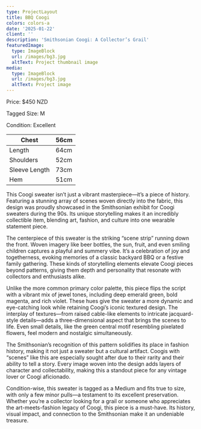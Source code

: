 ```yaml
---
type: ProjectLayout
title: BBQ Coogi
colors: colors-a
date: '2025-01-22'
client: ''
description: 'Smithsonian Coogi: A Collector’s Grail'
featuredImage:
  type: ImageBlock
  url: /images/bg3.jpg
  altText: Project thumbnail image
media:
  type: ImageBlock
  url: /images/bg3.jpg
  altText: Project image
---
```

Price: $450 NZD

Tagged Size: M

Condition: Excellent

| Chest         | 56cm |
| ------------- | ---- |
| Length        | 64cm |
| Shoulders     | 52cm |
| Sleeve Length | 73cm |
| Hem           | 51cm |








This Coogi sweater isn’t just a vibrant masterpiece—it’s a piece of history. Featuring a stunning array of scenes woven directly into the fabric, this design was proudly showcased in the Smithsonian exhibit for Coogi sweaters during the 90s. Its unique storytelling makes it an incredibly collectible item, blending art, fashion, and culture into one wearable statement piece.




The centerpiece of this sweater is the striking “scene strip” running down the front. Woven imagery like beer bottles, the sun, fruit, and even smiling children captures a playful and summery vibe. It’s a celebration of joy and togetherness, evoking memories of a classic backyard BBQ or a festive family gathering. These kinds of storytelling elements elevate Coogi pieces beyond patterns, giving them depth and personality that resonate with collectors and enthusiasts alike.




Unlike the more common primary color palette, this piece flips the script with a vibrant mix of jewel tones, including deep emerald green, bold magenta, and rich violet. These hues give the sweater a more dynamic and eye-catching look while retaining Coogi’s iconic textured design. The interplay of textures—from raised cable-like elements to intricate jacquard-style details—adds a three-dimensional aspect that brings the scenes to life. Even small details, like the green central motif resembling pixelated flowers, feel modern and nostalgic simultaneously.




The Smithsonian’s recognition of this pattern solidifies its place in fashion history, making it not just a sweater but a cultural artifact. Coogis with “scenes” like this are especially sought after due to their rarity and their ability to tell a story. Every image woven into the design adds layers of character and collectability, making this a standout piece for any vintage lover or Coogi aficionado.




Condition-wise, this sweater is tagged as a Medium and fits true to size, with only a few minor pulls—a testament to its excellent preservation. Whether you’re a collector looking for a grail or someone who appreciates the art-meets-fashion legacy of Coogi, this piece is a must-have. Its history, visual impact, and connection to the Smithsonian make it an undeniable treasure.
